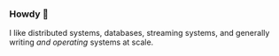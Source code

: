 ### Howdy 👋

I like distributed systems, databases, streaming systems, and generally writing _and operating_ systems at scale.
